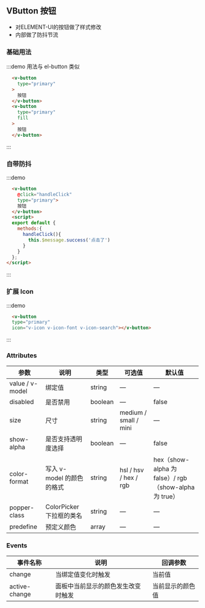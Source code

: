 ## VButton 按钮

- 对ELEMENT-UI的按钮做了样式修改
- 内部做了防抖节流

### 基础用法

:::demo 用法与 el-button 类似
```html
  <v-button
    type="primary"
  >
    按钮
  </v-button>
  <v-button
    type="primary"
    fill
  >
    按钮
  </v-button>
```
:::

### 自带防抖

:::demo 
```html
  <v-button
    @click="handleClick"
    type="primary">
    按钮
  </v-button>
  <script>
  export default {
    methods:{
      handleClick(){
        this.$message.success('点击了')
      }
    }
  };
</script>
```
:::

### 扩展 Icon

:::demo 
```html
  <v-button
  type="primary"
  icon="v-icon v-icon-font v-icon-search"></v-button>
```
:::

### Attributes
| 参数      | 说明    | 类型      | 可选值       | 默认值   |
|---------- |-------- |---------- |-------------  |-------- |
| value / v-model | 绑定值 | string | — | — |
| disabled | 是否禁用 | boolean | — | false |
| size | 尺寸 | string | medium / small / mini | — |
| show-alpha | 是否支持透明度选择 | boolean | — | false |
| color-format | 写入 v-model 的颜色的格式 | string | hsl / hsv / hex / rgb | hex（show-alpha 为 false）/ rgb（show-alpha 为 true） |
| popper-class | ColorPicker 下拉框的类名 | string | — | — |
| predefine | 预定义颜色 | array | — | — |

### Events
| 事件名称      | 说明    | 回调参数      |
|---------- |-------- |---------- |
| change | 当绑定值变化时触发 | 当前值 |
| active-change | 面板中当前显示的颜色发生改变时触发 | 当前显示的颜色值 |
